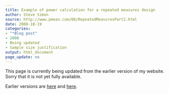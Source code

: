 ```yaml
---
title: Example of power calculation for a repeated measures design
author: Steve Simon
source: http://www.pmean.com/08/RepeatedMeasuresPart2.html
date: 2008-10-19
categories:
- "*Blog post"
- 2008
- Being updated
- Sample size justification
output: html_document
page_update: no
---
```


This page is currently being updated from the earlier version of my website. Sorry that it is not yet fully available.

<!---More--->

Earlier versions are [here][sim1] and [here][sim2].

[sim1]: http://www.pmean.com/08/RepeatedMeasuresPart2.html
[sim2]: http://new.pmean.com/interaction-repeated-measures/
